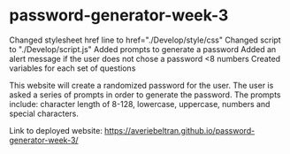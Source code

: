 # password-generator-week-3
Changed stylesheet href line to href="./Develop/style/css"
Changed script to "./Develop/script.js"
Added prompts to generate a password
Added an alert message if the user does not chose a password <8 numbers 
Created variables for each set of questions 

This website will create a randomized password for the user.
The user is asked a series of prompts in order to generate the password.
The prompts include: character length of 8-128, lowercase, uppercase, numbers and special characters. 

Link to deployed website: https://averiebeltran.github.io/password-generator-week-3/

